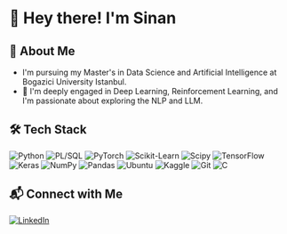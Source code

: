 
<!--
**snnmst/snnmst** is a ✨ _special_ ✨ repository because its `README.md` (this file) appears on your GitHub profile.

Here are some ideas to get you started:

- 🔭 I’m currently working on ...
- 🌱 I’m currently learning ...
- 👯 I’m looking to collaborate on ...
- 🤔 I’m looking for help with ...
- 💬 Ask me about ...
- 📫 How to reach me: ...
- 😄 Pronouns: ...
- ⚡ Fun fact: ...
-->

# 👋 Hey there! I'm Sinan

## 👤 About Me
- I'm pursuing my Master's in Data Science and Artificial Intelligence at Bogazici University Istanbul.
- 🌱 I'm deeply engaged in Deep Learning, Reinforcement Learning, and I'm passionate about exploring the NLP and LLM.


## 🛠 Tech Stack
![Python](https://img.shields.io/badge/Python-3670A0?style=for-the-badge&logo=python&logoColor=ffdd54)
![PL/SQL](https://img.shields.io/badge/PL%2FSQL-4479A1?style=for-the-badge&logo=oracle&logoColor=white)
![PyTorch](https://img.shields.io/badge/PyTorch-EE4C2C?style=for-the-badge&logo=pytorch&logoColor=white)
![Scikit-Learn](https://img.shields.io/badge/scikit--learn-F7931E?style=for-the-badge&logo=scikit-learn&logoColor=white)
![Scipy](https://img.shields.io/badge/Scipy-8CAAE6?style=for-the-badge&logo=scipy&logoColor=white)
![TensorFlow](https://img.shields.io/badge/TensorFlow-FF6F00?style=for-the-badge&logo=tensorflow&logoColor=white)
![Keras](https://img.shields.io/badge/Keras-D00000?style=for-the-badge&logo=keras&logoColor=white)
![NumPy](https://img.shields.io/badge/NumPy-013243?style=for-the-badge&logo=numpy&logoColor=white)
![Pandas](https://img.shields.io/badge/Pandas-150458?style=for-the-badge&logo=pandas&logoColor=white)
![Ubuntu](https://img.shields.io/badge/Ubuntu-E95420?style=for-the-badge&logo=ubuntu&logoColor=white)
![Kaggle](https://img.shields.io/badge/Kaggle-20BEFF?style=for-the-badge&logo=kaggle&logoColor=white)
![Git](https://img.shields.io/badge/Git-F05032?style=for-the-badge&logo=git&logoColor=white)
![C](https://img.shields.io/badge/C-00599C?style=for-the-badge&logo=c&logoColor=white)

## 📬 Connect with Me
[![LinkedIn](https://img.shields.io/badge/Sinan_Mustu-0077B5?style=for-the-badge&logo=linkedin&logoColor=white)](https://www.linkedin.com/in/sinanmustu/)
